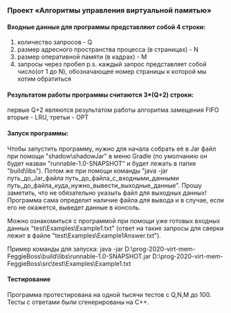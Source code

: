 ### Проект «Алгоритмы управления виртуальной памятью»

#### Входные данные для программы представляют собой 4 строки:
1) количество запросов - Q
2) размер адресного пространства процесса (в страницах) - N
3) размер оперативной памяти (в кадрах) - M
4) запросы через пробел
p.s. каждый запрос представляет собой число(от 1 до N), обозначающее номер страницы
к которой мы хотим обратиться

#### Результатом работы программы считаются 3*(Q+2) строки:
первые Q+2 являются результатом работы алгоритма замещения FIFO
вторые - LRU, третьи - OPT

#### Запуск программы:
Чтобы запустить программу, нужно для начала собрать её в Jar файл при помощи "shadow\shadowJar" в меню Gradle
(по умолчанию он будет назван "runnable-1.0-SNAPSHOT" и будет лежать
в папке "build\libs"). Потом же при помощи команды "java -jar путь_до_Jar_файла путь_до_файла_с_входными_данными путь_до_файла_куда_нужно_вывести_выходные_данные".
Прошу заметить, что не обязательно указыть файл для выходных данных! Программа сама определит наличие файла для вывода и 
в случае, если его не окажется, выведет данные в консоль. 

Можно ознакомиться с программой при помощи уже готовых входных данных "test\Examples\Example1.txt" (ответ на такие
запросы для сверки лежит в файле "test\Examples\Example1Answer.txt").

Пример команды для запуска:
java -jar D:\prog-2020-virt-mem-FeggieBoss\build\libs\runnable-1.0-SNAPSHOT.jar D:\prog-2020-virt-mem-FeggieBoss\src\test\Examples\Example1.txt

#### Тестирование
Программа протестирована на одной тысячи тестов с Q,N,M до 100. Тесты с ответами были сгенерированы 
на С++.

